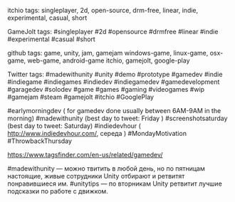itchio tags: 
singleplayer, 2d, open-source, drm-free, linear, indie, experimental, casual, short

GameJolt tags:
#singleplayer #2d #opensource #drmfree #linear #indie #experimental #casual #short

github tags:
game, unity, jam, gamejam
windows-game, linux-game, osx-game, web-game, android-game
itchio, gamejolt, google-play

Twitter tags:
#madewithunity #unity
#demo #prototype
#gamedev
#indie #indiegame #indiegames #indiedev #indiegamedev #gamedevelopment #garagedev #solodev
#game #games #gaming #videogames
#wip
#gamejam
#steam #gamejolt #itchio #GooglePlay

#earlymorningdev   ( for gamedev done usually between 6AM-9AM in the morning)
#madewithunity (best day to tweet: Friday ) 
#screenshotsaturday (best day to tweet: Saturday) 
#indiedevhour ( http://www.indiedevhour.com/, середа )
#MondayMotivation
#ThrowbackThursday

https://www.tagsfinder.com/en-us/related/gamedev/

#madewithunity — можно твитить в любой день, но по пятницам настоящие, живые сотрудники Unity отбирают и ретвитят понравившиеся им.
#unitytips — по вторникам Unity ретвитит лучшие подсказки по работе с движком.
